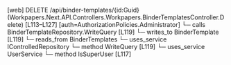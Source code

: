 [web] DELETE /api/binder-templates/{id:Guid}  (Workpapers.Next.API.Controllers.Workpapers.BinderTemplatesController.Delete)  [L113–L127] [auth=AuthorizationPolicies.Administrator]
  └─ calls BinderTemplateRepository.WriteQuery [L119]
  └─ writes_to BinderTemplate [L119]
    └─ reads_from BinderTemplates
  └─ uses_service IControlledRepository<BinderTemplate>
    └─ method WriteQuery [L119]
  └─ uses_service UserService
    └─ method IsSuperUser [L117]

